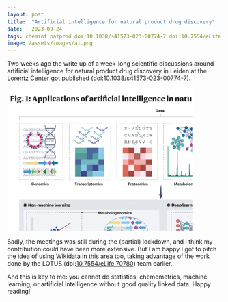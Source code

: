 ```yaml
---
layout: post
title:  "Artificial intelligence for natural product drug discovery"
date:   2023-09-24
tags: cheminf natprod doi:10.1038/s41573-023-00774-7 doi:10.7554/eLife.70780
image: /assets/images/ai.png
---
```


Two weeks ago the write up of a week-long scientific discussions around artificial intelligence for natural product drug discovery
in Leiden at the [Lorentz Center](https://www.lorentzcenter.nl/) got published
(doi:[10.1038/s41573-023-00774-7](https://doi.org/10.1038/s41573-023-00774-7)).

![Part of the copyrighted Figure 1 from the article. I hope this counts as fair use.](/assets/images/ai.png)

Sadly, the meetings was still during the (partial) lockdown, and I think my contribution could have been
more extensive. But I am happy I got to pitch the idea of using Wikidata in this area too, taking advantage
of the work done by the LOTUS (doi:[10.7554/eLife.70780](https://doi.org/10.7554/eLife.70780)) team earlier.

And this is key to me: you cannot do statistics, chemometrics, machine learning, or artificial
intelligence without good quality linked data. Happy reading!
